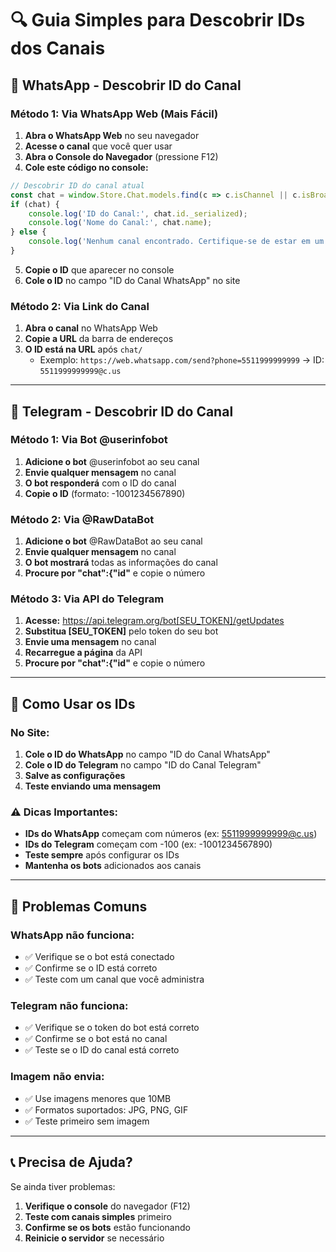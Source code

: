 # 🔍 Guia Simples para Descobrir IDs dos Canais

## 📱 WhatsApp - Descobrir ID do Canal

### Método 1: Via WhatsApp Web (Mais Fácil)
1. **Abra o WhatsApp Web** no seu navegador
2. **Acesse o canal** que você quer usar
3. **Abra o Console do Navegador** (pressione F12)
4. **Cole este código no console:**
```javascript
// Descobrir ID do canal atual
const chat = window.Store.Chat.models.find(c => c.isChannel || c.isBroadcast);
if (chat) {
    console.log('ID do Canal:', chat.id._serialized);
    console.log('Nome do Canal:', chat.name);
} else {
    console.log('Nenhum canal encontrado. Certifique-se de estar em um canal.');
}
```
5. **Copie o ID** que aparecer no console
6. **Cole o ID** no campo "ID do Canal WhatsApp" no site

### Método 2: Via Link do Canal
1. **Abra o canal** no WhatsApp Web
2. **Copie a URL** da barra de endereços
3. **O ID está na URL** após `chat/`
   - Exemplo: `https://web.whatsapp.com/send?phone=5511999999999` → ID: `5511999999999@c.us`

---

## 📱 Telegram - Descobrir ID do Canal

### Método 1: Via Bot @userinfobot
1. **Adicione o bot** @userinfobot ao seu canal
2. **Envie qualquer mensagem** no canal
3. **O bot responderá** com o ID do canal
4. **Copie o ID** (formato: -1001234567890)

### Método 2: Via @RawDataBot
1. **Adicione o bot** @RawDataBot ao seu canal
2. **Envie qualquer mensagem** no canal
3. **O bot mostrará** todas as informações do canal
4. **Procure por "chat":{"id"** e copie o número

### Método 3: Via API do Telegram
1. **Acesse:** https://api.telegram.org/bot[SEU_TOKEN]/getUpdates
2. **Substitua [SEU_TOKEN]** pelo token do seu bot
3. **Envie uma mensagem** no canal
4. **Recarregue a página** da API
5. **Procure por "chat":{"id"** e copie o número

---

## 🔧 Como Usar os IDs

### No Site:
1. **Cole o ID do WhatsApp** no campo "ID do Canal WhatsApp"
2. **Cole o ID do Telegram** no campo "ID do Canal Telegram"
3. **Salve as configurações**
4. **Teste enviando uma mensagem**

### ⚠️ Dicas Importantes:
- **IDs do WhatsApp** começam com números (ex: 5511999999999@c.us)
- **IDs do Telegram** começam com -100 (ex: -1001234567890)
- **Teste sempre** após configurar os IDs
- **Mantenha os bots** adicionados aos canais

---

## 🚨 Problemas Comuns

### WhatsApp não funciona:
- ✅ Verifique se o bot está conectado
- ✅ Confirme se o ID está correto
- ✅ Teste com um canal que você administra

### Telegram não funciona:
- ✅ Verifique se o token do bot está correto
- ✅ Confirme se o bot está no canal
- ✅ Teste se o ID do canal está correto

### Imagem não envia:
- ✅ Use imagens menores que 10MB
- ✅ Formatos suportados: JPG, PNG, GIF
- ✅ Teste primeiro sem imagem

---

## 📞 Precisa de Ajuda?

Se ainda tiver problemas:
1. **Verifique o console** do navegador (F12)
2. **Teste com canais simples** primeiro
3. **Confirme se os bots** estão funcionando
4. **Reinicie o servidor** se necessário
